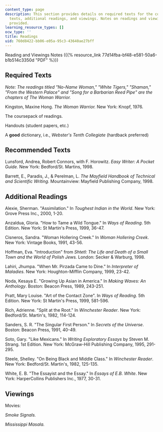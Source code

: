 ```yaml
---
content_type: page
description: This section provides details on required texts for the course, recommended
  texts, additional readings, and viewings. Notes on readings and viewings are also
  provided.
learning_resource_types: []
ocw_type: ''
title: Readings
uid: 760d8422-bb06-e05a-95c3-43640ae27bff
---
```


Reading and Viewings Notes ({{% resource_link 77d14fba-bf48-e581-50a6-b1b514c3350d "PDF" %}})

Required Texts
--------------

_Note: The readings titled "No-Name Woman," "White Tigers," "Shaman," "From the Western Palace" and "Song for a Barbarian Reed Pipe" are the chapters of The Woman Warrior._

Kingston, Maxine Hong. _The Woman Warrior._ New York: Knopf, 1976.

The coursepack of readings.

Handouts (student papers, etc.)

A **good** dictionary, i.e., _Webster's Tenth Collegiate_ (hardback preferred)

Recommended Texts
-----------------

Lunsford, Andrea, Robert Connors, with F. Horowitz. _Easy Writer: A Pocket Guide._ New York: Bedford/St. Martins, 1998.

Barrett, E., Paradis, J., & Perelman, L. _The Mayfield Handbook of Technical and Scientific Writing._ Mountainview: Mayfield Publishing Company, 1998.

Additional Readings
-------------------

Alexie, Sherman. "Assimilation." In _Toughest Indian in the World_. New York: Grove Press Inc., 2000, 1-20.

Anzaldua, Gloria. "How to Tame a Wild Tongue." In _Ways of Reading_. 5th Edition. New York: St Martin's Press, 1999, 36-47.

Cisneros, Sandra. "Woman Hollering Creek." In _Woman Hollering Creek_. New York: Vintage Books, 1991, 43-56.

Hoffman, Eva. "Introduction" from _Shtetl: The Life and Death of a Small Town and the World of Polish Jews._ London: Secker & Warburg, 1998.

Lahiri, Jhumpa. "When Mr. Pirzada Came to Dine." In _Interpreter of Maladies._ New York: Houghton-Mifflin Company, 1999, 23-42.

Noda, Kesaya E. "Growing Up Asian in America." In _Making Waves: An Anthology_. Boston: Beacon Press, 1989, 243-251.

Pratt, Mary Louise. "Art of the Contact Zone". In _Ways of Reading_. 5th Edition. New York: St Martin's Press, 1999, 581-596.

Rich, Adrienne. "Split at the Root." In _Winchester Reader_. New York: Bedford/St. Martin's, 1982, 114-124.

Sanders, S. R. "The Singular First Person." In _Secrets of the Universe_. Boston: Beacon Press, 1991, 40-49.

Soto, Gary. "Like Mexicans." In _Writing Exploratory Essays_ by Steven M. Strang. 1st Edition. New York: McGraw-Hill Publishing Company, 1995, 291-295.

Steele, Shelley. "On Being Black and Middle Class." In _Winchester Reader_. New York: Bedford/St. Martin's, 1982, 125-135.

White, E. B. "The Essayist and the Essay." In _Essays of E.B. White_. New York: HarperCollins Publishers Inc., 1977, 30-31.

Viewings
--------

Movies:

_Smoke Signals._

_Mississippi Masala._